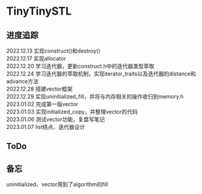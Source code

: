 # TinyTinySTL
## 进度追踪
2022.12.13 实现construct()和destroy()  
2022.12.17 实现allocator  
2022.12.20 学习迭代器，更新construct.h中的迭代器类型萃取  
2022.12.24 学习迭代器的萃取机制，实现iterator_traits以及迭代器的distance和advance方法  
2022.12.28 搭建vector框架  
2022.12.29 实现uninitialized_fill，并将与内存相关的操作收归到memory.h  
2023.01.02 完成第一版vector  
2023.01.03 实现initialized_copy，并整理vector的代码  
2023.01.06 测试vector功能，复盘写笔记  
2023.01.07 list结点、迭代器设计
## ToDo 


## 备忘  
uninitialized、vector用到了algorithm的fill  
